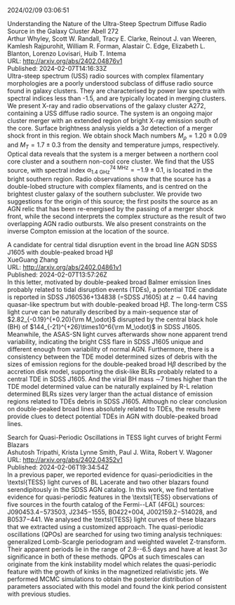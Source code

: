 2024/02/09 03:06:51  

Understanding the Nature of the Ultra-Steep Spectrum Diffuse Radio
  Source in the Galaxy Cluster Abell 272  
Arthur Whyley, Scott W. Randall, Tracy E. Clarke, Reinout J. van Weeren, Kamlesh Rajpurohit, William R. Forman, Alastair C. Edge, Elizabeth L. Blanton, Lorenzo Lovisari, Huib T. Intema  
URL: http://arxiv.org/abs/2402.04876v1  
Published: 2024-02-07T14:16:33Z  
  Ultra-steep spectrum (USS) radio sources with complex filamentary morphologies are a poorly understood subclass of diffuse radio source found in galaxy clusters. They are characterised by power law spectra with spectral indices less than -1.5, and are typically located in merging clusters. We present X-ray and radio observations of the galaxy cluster A272, containing a USS diffuse radio source. The system is an ongoing major cluster merger with an extended region of bright X-ray emission south of the core. Surface brightness analysis yields a $3\sigma$ detection of a merger shock front in this region. We obtain shock Mach numbers $M_\rho = 1.20 \pm 0.09$ and $M_T = 1.7 \pm 0.3$ from the density and temperature jumps, respectively. Optical data reveals that the system is a merger between a northern cool core cluster and a southern non-cool core cluster. We find that the USS source, with spectral index $\alpha^{\text{74 MHz}}_{\text{1.4 GHz}} = -1.9 \pm 0.1$, is located in the bright southern region. Radio observations show that the source has a double-lobed structure with complex filaments, and is centred on the brightest cluster galaxy of the southern subcluster. We provide two suggestions for the origin of this source; the first posits the source as an AGN relic that has been re-energised by the passing of a merger shock front, while the second interprets the complex structure as the result of two overlapping AGN radio outbursts. We also present constraints on the inverse Compton emission at the location of the source.   

A candidate for central tidal disruption event in the broad line AGN
  SDSS J1605 with double-peaked broad H$β$  
XueGuang Zhang  
URL: http://arxiv.org/abs/2402.04861v1  
Published: 2024-02-07T13:57:26Z  
  In this letter, motivated by double-peaked broad Balmer emission lines probably related to tidal disruption events (TDEs), a potential TDE candidate is reported in SDSS J160536+134838 (=SDSS J1605) at $z\sim0.44$ having quasar-like spectrum but with double-peaked broad H$\beta$. The long-term CSS light curve can be naturally described by a main-sequence star of $2.82_{-0.19}^{+0.20}{\rm M_\odot}$ disrupted by the central black hole (BH) of $144_{-21}^{+26}\times10^6{\rm M_\odot}$ in SDSS J1605. Meanwhile, the ASAS-SN light curves afterwards show none apparent trend variability, indicating the bright CSS flare in SDSS J1605 unique and different enough from variability of normal AGN. Furthermore, there is a consistency between the TDE model determined sizes of debris with the sizes of emission regions for the double-peaked broad H$\beta$ described by the accretion disk model, supporting the disk-like BLRs probably related to a central TDE in SDSS J1605. And the virial BH mass $\sim$7 times higher than the TDE model determined value can be naturally explained by R-L relation determined BLRs sizes very larger than the actual distance of emission regions related to TDEs debris in SDSS J1605. Although no clear conclusion on double-peaked broad lines absolutely related to TDEs, the results here provide clues to detect potential TDEs in AGN with double-peaked broad lines.   

Search for Quasi-Periodic Oscillations in TESS light curves of bright
  Fermi Blazars  
Ashutosh Tripathi, Krista Lynne Smith, Paul J. Wiita, Robert V. Wagoner  
URL: http://arxiv.org/abs/2402.04352v1  
Published: 2024-02-06T19:34:54Z  
  In a previous paper, we reported evidence for quasi-periodicities in the \textsl{TESS} light curves of BL Lacerate and two other blazars found serendipitously in the SDSS AGN catalog. In this work, we find tentative evidence for quasi-periodic features in the \textsl{TESS} observations of five sources in the fourth catalog of the Fermi--LAT (4FGL) sources: J090453.4$-$573503, J2345$-$1555, B0422+004, J002159.2$-$514028, and B0537$-$441. We analysed the \textsl{TESS} light curves of these blazars that we extracted using a customized approach. The quasi-periodic oscillations (QPOs) are searched for using two timing analysis techniques: generalized Lomb-Scargle periodogram and weighted wavelet Z-transform. Their apparent periods lie in the range of 2.8--6.5 days and have at least 3$\sigma$ significance in both of these methods. QPOs at such timescales can originate from the kink instability model which relates the quasi-periodic feature with the growth of kinks in the magnetized relativistic jets. We performed MCMC simulations to obtain the posterior distribution of parameters associated with this model and found the kink period consistent with previous studies.   

